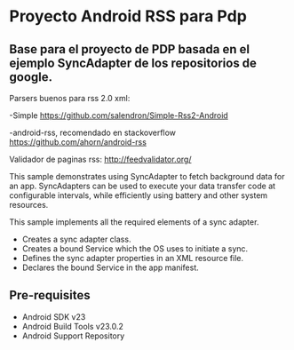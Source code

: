 
Proyecto Android RSS para Pdp
===================================

Base para el proyecto de PDP basada en el ejemplo SyncAdapter de los repositorios
de google.
------------
Parsers buenos para rss 2.0 xml:

-Simple
https://github.com/salendron/Simple-Rss2-Android

-android-rss, recomendado en stackoverflow
https://github.com/ahorn/android-rss

Validador de paginas rss:
http://feedvalidator.org/

This sample demonstrates using SyncAdapter to fetch background data
for an app. SyncAdapters can be used to execute your data transfer
code at configurable intervals, while efficiently using battery and
other system resources.

This sample implements all the required elements of a sync adapter.
- Creates a sync adapter class.
- Creates a bound Service which the OS uses to initiate a sync.
- Defines the sync adapter properties in an XML resource file.
- Declares the bound Service in the app manifest.

Pre-requisites
--------------

- Android SDK v23
- Android Build Tools v23.0.2
- Android Support Repository


